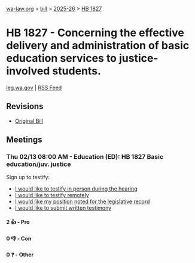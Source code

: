 [wa-law.org](/) > [bill](/bill/) > [2025-26](/bill/2025-26/) > [HB 1827](/bill/2025-26/hb/1827/)

# HB 1827 - Concerning the effective delivery and administration of basic education services to justice-involved students.
[leg.wa.gov](https://app.leg.wa.gov/billsummary?BillNumber=1827&Year=2025&Initiative=false) | [RSS Feed](./rss.xml)

## Revisions
* [Original Bill](1/)

## Meetings
### Thu 02/13 08:00 AM - Education (ED): HB 1827 Basic education/juv. justice
Sign up to testify:
* [I would like to testify in person during the hearing](https://app.leg.wa.gov/csi/Testifier/Add?chamber=House&mId=32771&aId=163283&caId=25590&tId=1)
* [I would like to testify remotely](https://app.leg.wa.gov/csi/Testifier/Add?chamber=House&mId=32771&aId=163283&caId=25590&tId=2)
* [I would like my position noted for the legislative record](https://app.leg.wa.gov/csi/Testifier/Add?chamber=House&mId=32771&aId=163283&caId=25590&tId=3)
* [I would like to submit written testimony](https://app.leg.wa.gov/csi/Testifier/Add?chamber=House&mId=32771&aId=163283&caId=25590&tId=4)

#### 2 👍 - Pro

#### 0 👎 - Con

#### 0 ❓ - Other

